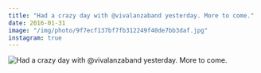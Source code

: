 ```yaml
---
title: "Had a crazy day with @vivalanzaband yesterday. More to come."
date: 2016-01-31
image: "/img/photo/9f7ecf137bf7fb312249f40de7bb3daf.jpg"
instagram: true
---
```


![Had a crazy day with @vivalanzaband yesterday. More to come.](/img/photo/9f7ecf137bf7fb312249f40de7bb3daf.jpg)
